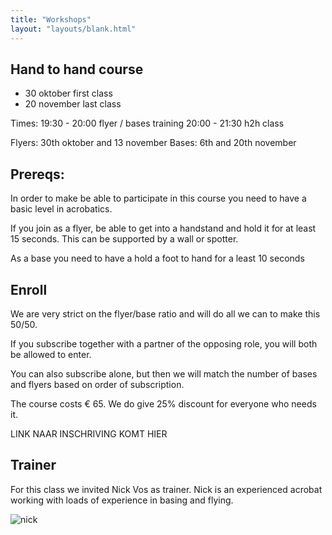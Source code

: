 ```yaml
---
title: "Workshops"
layout: "layouts/blank.html"
---
```



## Hand to hand course

- 30 oktober first class
- 20 november last class

Times:
19:30 - 20:00 flyer / bases training
20:00 - 21:30 h2h class

Flyers: 30th oktober and 13 november
Bases: 6th and 20th november

## Prereqs:
In order to make be able to participate in this course you need to have a basic level in acrobatics.


If you join as a flyer, be able to get into a handstand and hold it for at least 15 seconds. This can be supported by a wall or spotter.


As a base you need to have a hold a foot to hand for a least 10 seconds

## Enroll
We are very strict on the flyer/base ratio and will do all we can to make this 50/50.

If you subscribe together with a partner of the opposing role, you will both be allowed to enter.

You can also subscribe alone, but then we will match the number of bases and flyers based on order of subscription.


The course costs € 65.
We do give 25% discount for everyone who needs it.

LINK NAAR INSCHRIVING KOMT HIER

## Trainer

For this class we invited Nick Vos as trainer.
Nick is an experienced acrobat working with loads of experience in basing and flying.


![nick](/static/images/Nick.png)
